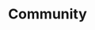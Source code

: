 ---
type: community-cn
layout: list
title: Community
summary: 我们相信对技术的追求和对开源的热爱把你带到了这里。欢迎加入 TiDB 社区，和我们一起开启一段精彩的旅程。
---